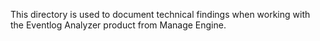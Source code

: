 This directory is used to document technical findings when working with the Eventlog Analyzer product from Manage Engine. 
